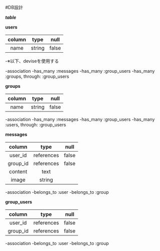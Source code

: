 


#DB設計

___table___

**users**

|column|type|null|
|:--:|:--:|:--:|
|name|string|false|
-※以下、deviseを使用する

-association
 -has_many :messages
 -has_many :group_users
 -has_many :groups, through: :group_users

**groups**

|column|type|null|
|:--:|:--:|:--:|
|name|string|false|

-association
 -has_many :messages
 -has_many :group_users
 -has_many :users, through: :group_users


**messages**

|column|type|null|
|:--:|:--:|:--:|
|user_id|references|false|
|group_id|references|false|
|content|text||
|image|string||

-association
 -belongs_to :user
 -belongs_to :group

**group_users**

|column|type|null|
|:--:|:--:|:--:|
|user_id|references|false|
|group_id|references|false|

-association
 -belongs_to :user
 -belongs_to :group
